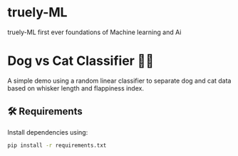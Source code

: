 # truely-ML
truely-ML first ever foundations of Machine learning and Ai


# Dog vs Cat Classifier 🐶🐱

A simple demo using a random linear classifier to separate dog and cat data based on whisker length and flappiness index.

## 🛠 Requirements

Install dependencies using:

```bash
pip install -r requirements.txt
